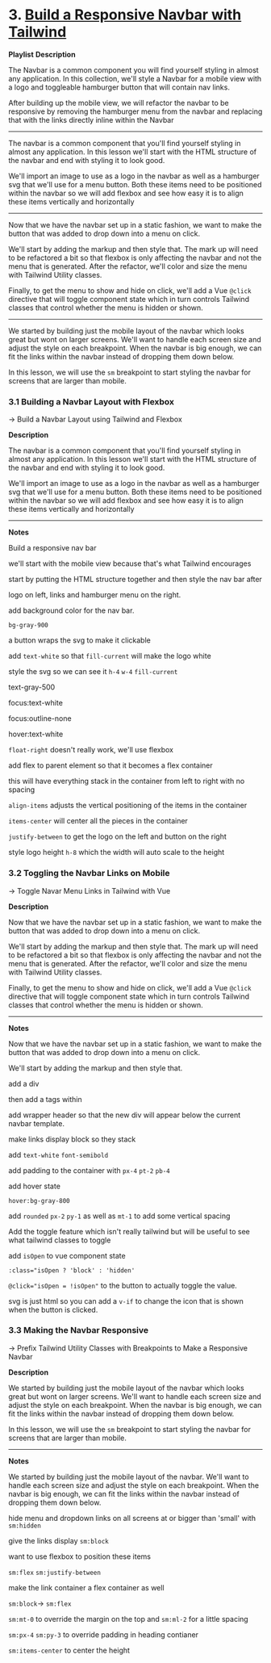 # 3. [Build a Responsive Navbar with Tailwind](https://egghead.io/playlists/build-a-responsive-navbar-with-tailwind-4d328a35) 

 **Playlist** **Description**

The Navbar is a common component you will find yourself styling in almost any application. In this collection, we'll style a Navbar for a mobile view with a logo and toggleable hamburger button that will contain nav links.

After building up the mobile view, we will refactor the navbar to be responsive by removing the hamburger menu from the navbar and replacing that with the links directly inline within the Navbar

---

The navbar is a common component that you'll find yourself styling in almost any application. In this lesson we'll start with the HTML structure of the navbar and end with styling it to look good.

We'll import an image to use as a logo in the navbar as well as a hamburger svg that we'll use for a menu button. Both these items need to be positioned within the navbar so we will add flexbox and see how easy it is to align these items vertically and horizontally 

---

Now that we have the navbar set up in a static fashion, we want to make the button that was added to drop down into a menu on click.

We'll start by adding the markup and then style that. The mark up will need to be refactored a bit so that flexbox is only affecting the navbar and not the menu that is generated. After the refactor, we'll color and size the menu with Tailwind Utility classes.

Finally, to get the menu to show and hide on click, we'll add a Vue `@click` directive that will toggle component state which in turn controls Tailwind classes that control whether the menu is hidden or shown.

---

We started by building just the mobile layout of the navbar which looks great but wont on larger screens. We'll want to handle each screen size and adjust the style on each breakpoint. When the navbar is big enough, we can fit the links within the navbar instead of dropping them down below.

In this lesson, we will use the `sm` breakpoint to start styling the navbar for screens that are larger than mobile.

### 3.1 Building a Navbar Layout with Flexbox

→ Build a Navbar Layout using Tailwind and Flexbox

**Description**

The navbar is a common component that you'll find yourself styling in almost any application. In this lesson we'll start with the HTML structure of the navbar and end with styling it to look good.

We'll import an image to use as a logo in the navbar as well as a hamburger svg that we'll use for a menu button. Both these items need to be positioned within the navbar so we will add flexbox and see how easy it is to align these items vertically and horizontally 

 

---

**Notes**

Build a responsive nav bar

we'll start with the mobile view because that's what Tailwind encourages 

start by putting the HTML structure together and then style the nav bar after

logo on left, links and hamburger menu on the right.

add background color for the nav bar.

`bg-gray-900`

a button wraps the svg to make it clickable 

add `text-white` so that `fill-current` will make the logo white

style the svg so we can see it `h-4` `w-4` `fill-current`

text-gray-500

focus:text-white

focus:outline-none

hover:text-white

`float-right` doesn't really work, we'll use flexbox

add flex to parent element so that it becomes a flex container

this will have everything stack in the container from left to right with no spacing

`align-items` adjusts the vertical positioning of the items in the container

`items-center` will center all the pieces in the container

`justify-between` to get the logo on the left and button on the right

style logo height `h-8` which the width will auto scale to the height

 

### 3.2 Toggling the Navbar Links on Mobile

→ Toggle Navar Menu Links in Tailwind with Vue

**Description**

Now that we have the navbar set up in a static fashion, we want to make the button that was added to drop down into a menu on click.

We'll start by adding the markup and then style that. The mark up will need to be refactored a bit so that flexbox is only affecting the navbar and not the menu that is generated. After the refactor, we'll color and size the menu with Tailwind Utility classes. 

Finally, to get the menu to show and hide on click, we'll add a Vue `@click` directive that will toggle component state which in turn controls Tailwind classes that control whether the menu is hidden or shown.

---

**Notes**

Now that we have the navbar set up in a static fashion, we want to make the button that was added to drop down into a menu on click.

We'll start by adding the markup and then style that.

add a div

then add a tags within

add wrapper header so that the new div will appear below the current navbar template.

make links display block so they stack

add `text-white` `font-semibold` 

add padding to the container with `px-4` `pt-2` `pb-4`

add hover state

`hover:bg-gray-800` 

add `rounded` `px-2` `py-1` as well as `mt-1` to add some vertical spacing 

Add the toggle feature which isn't really tailwind but will be useful to see what tailwind classes to toggle

add `isOpen` to vue component state

`:class="isOpen ? 'block' : 'hidden'`

`@click="isOpen = !isOpen"` to the button to actually toggle the value.

svg is just html so you can add a `v-if` to change the icon that is shown when the button is clicked.

### 3.3 Making the Navbar Responsive

→ Prefix Tailwind Utility Classes with Breakpoints to Make a Responsive Navbar 

**Description**

We started by building just the mobile layout of the navbar which looks great but wont on larger screens. We'll want to handle each screen size and adjust the style on each breakpoint. When the navbar is big enough, we can fit the links within the navbar instead of dropping them down below.

In this lesson, we will use the `sm` breakpoint to start styling the navbar for screens that are larger than mobile.

---

**Notes**

We started by building just the mobile layout of the navbar. We'll want to handle each screen size and adjust the style on each breakpoint. When the navbar is big enough, we can fit the links within the navbar instead of dropping them down below.

hide menu and dropdown links on all screens at or bigger than 'small' with `sm:hidden`

give the links display `sm:block`

want to use flexbox to position these items

`sm:flex` `sm:justify-between` 

make the link container a flex container as well

`sm:block`-> `sm:flex`

`sm:mt-0` to override the margin on the top and `sm:ml-2` for a little spacing

`sm:px-4` `sm:py-3` to override padding in heading contianer

`sm:items-center` to center the height